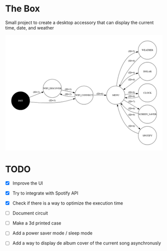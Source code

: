 # The Box

Small project to create a desktop accessory that can display the current time, date, and weather

![StateMachineGraph](./fsm.png)

# TODO

- [x] Improve the UI
- [X] Try to integrate with Spotify API
- [X] Check if there is a way to optimize the execution time
- [ ] Document circuit
- [ ] Make a 3d printed case
- [ ] Add a power saver mode / sleep mode
- [ ] Add a way to display de album cover of the current song asynchronusly

